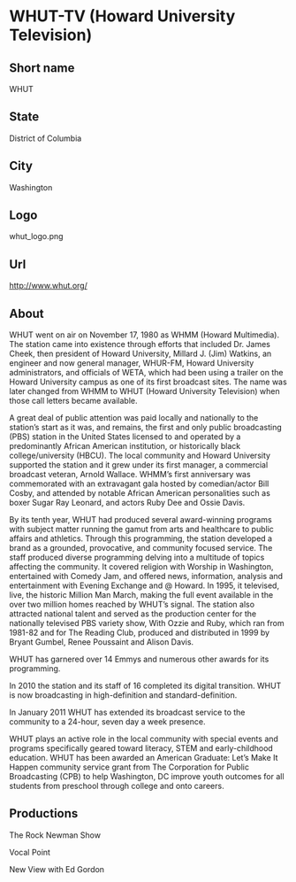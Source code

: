 # WHUT-TV (Howard University Television)

## Short name

WHUT

## State

District of Columbia

## City

Washington

## Logo

whut\_logo.png

## Url

http://www.whut.org/

## About

WHUT went on air on November 17, 1980 as WHMM (Howard Multimedia).
The station came into existence through efforts that included Dr. James Cheek,
then president of Howard University, Millard J. (Jim) Watkins, an engineer and
now general manager, WHUR-FM, Howard University administrators, and officials
of WETA, which had been using a trailer on the Howard University campus as one
of its first broadcast sites.  The name was later changed from WHMM to WHUT (Howard
University Television) when those call letters became available.

A great deal
of public attention was paid locally and nationally to the station’s start as
it was, and remains, the first and only public broadcasting (PBS) station in the
United States licensed to and operated by a predominantly African American institution,
or historically black college/university (HBCU).  The local community and Howard
University supported the station and it grew under its first manager, a commercial
broadcast veteran, Arnold Wallace.  WHMM’s first anniversary was commemorated
with an extravagant gala hosted by comedian/actor Bill Cosby, and attended by
notable African American personalities such as boxer Sugar Ray Leonard, and actors
Ruby Dee and Ossie Davis.

By its tenth year, WHUT had produced several award-winning
programs with subject matter running the gamut from arts and healthcare to public
affairs and athletics. Through this programming, the station developed a brand
as a grounded, provocative, and community focused service.  The staff produced
diverse programming delving into a multitude of topics affecting the community.
It covered religion with Worship in Washington, entertained with Comedy Jam,
and offered news, information, analysis and entertainment with Evening Exchange
and @ Howard.  In 1995, it televised, live, the historic Million Man March, making
the full event available in the over two million homes reached by WHUT’s signal.
The station also attracted national talent and served as the production center
for the nationally televised PBS variety show, With Ozzie and Ruby, which ran
from 1981-82 and for The Reading Club, produced and distributed in 1999 by Bryant
Gumbel, Renee Poussaint and Alison Davis.

WHUT has garnered over 14 Emmys and
numerous other awards for its programming.

In 2010 the station and its staff
of 16 completed its digital transition. WHUT is now broadcasting in high-definition
and standard-definition.

In January 2011 WHUT has extended its broadcast service
to the community to a 24-hour, seven day a week presence.

WHUT plays an active
role in the local community with special events and programs specifically geared
toward literacy, STEM and early-childhood education.  WHUT has been awarded an
American Graduate: Let’s Make It Happen community service grant from The Corporation
for Public Broadcasting (CPB) to help Washington, DC improve youth outcomes for
all students from preschool through college and onto careers.


## Productions

The Rock Newman Show

Vocal Point

New View with Ed Gordon

